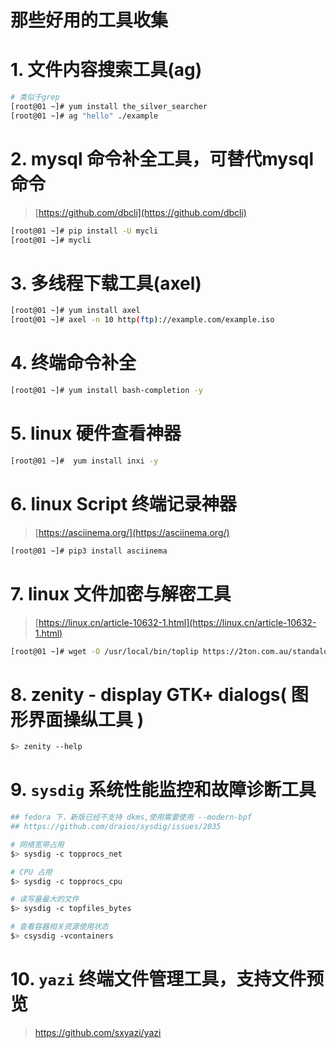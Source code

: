 # 那些好用的工具收集


<!--more-->

# 1. 文件内容搜索工具(ag)
```bash
# 类似于grep
[root@01 ~]# yum install the_silver_searcher 
[root@01 ~]# ag "hello" ./example
```

# 2. mysql 命令补全工具，可替代mysql命令
> [https://github.com/dbcli](https://github.com/dbcli) 
```bash
[root@01 ~]# pip install -U mycli
[root@01 ~]# mycli 
```

# 3. 多线程下载工具(axel)
```bash
[root@01 ~]# yum install axel
[root@01 ~]# axel -n 10 http(ftp)://example.com/example.iso
```
# 4. 终端命令补全
```bash
[root@01 ~]# yum install bash-completion -y 
```
# 5. linux 硬件查看神器
```bash
[root@01 ~]#  yum install inxi -y
```
# 6. linux Script 终端记录神器  
> [https://asciinema.org/](https://asciinema.org/)  
```bash
[root@01 ~]# pip3 install asciinema
```
# 7. linux 文件加密与解密工具 
> [https://linux.cn/article-10632-1.html](https://linux.cn/article-10632-1.html)  
```bash
[root@01 ~]# wget -O /usr/local/bin/toplip https://2ton.com.au/standalone_binaries/toplip && chmod +x /usr/local/bin/toplip  
```

# 8. zenity - display GTK+ dialogs( 图形界面操纵工具 )
```bash
$> zenity --help
```

# 9. `sysdig` 系统性能监控和故障诊断工具 
```bash
## fedora 下，新版已经不支持 dkms,使用需要使用 --modern-bpf
## https://github.com/draios/sysdig/issues/2035 

# 网络宽带占用 
$> sysdig -c topprocs_net

# CPU 占用
$> sysdig -c topprocs_cpu

# 读写量最大的文件
$> sysdig -c topfiles_bytes

# 查看容器相关资源使用状态 
$> csysdig -vcontainers
```

# 10.  `yazi` 终端文件管理工具，支持文件预览
> https://github.com/sxyazi/yazi



